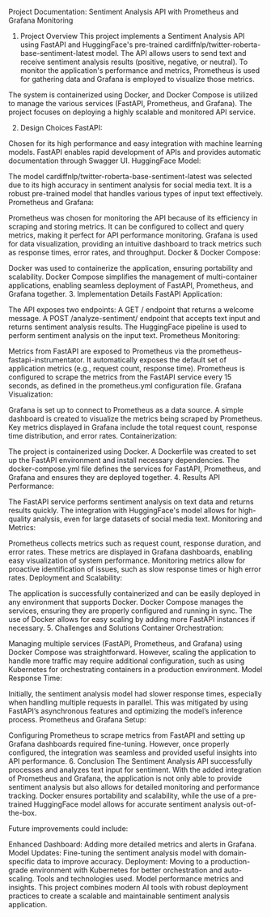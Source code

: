 Project Documentation: Sentiment Analysis API with Prometheus and Grafana Monitoring
1. Project Overview
This project implements a Sentiment Analysis API using FastAPI and HuggingFace's pre-trained cardiffnlp/twitter-roberta-base-sentiment-latest model. The API allows users to send text and receive sentiment analysis results (positive, negative, or neutral). To monitor the application's performance and metrics, Prometheus is used for gathering data and Grafana is employed to visualize those metrics.

The system is containerized using Docker, and Docker Compose is utilized to manage the various services (FastAPI, Prometheus, and Grafana). The project focuses on deploying a highly scalable and monitored API service.

2. Design Choices
FastAPI:

Chosen for its high performance and easy integration with machine learning models. FastAPI enables rapid development of APIs and provides automatic documentation through Swagger UI.
HuggingFace Model:

The model cardiffnlp/twitter-roberta-base-sentiment-latest was selected due to its high accuracy in sentiment analysis for social media text. It is a robust pre-trained model that handles various types of input text effectively.
Prometheus and Grafana:

Prometheus was chosen for monitoring the API because of its efficiency in scraping and storing metrics. It can be configured to collect and query metrics, making it perfect for API performance monitoring.
Grafana is used for data visualization, providing an intuitive dashboard to track metrics such as response times, error rates, and throughput.
Docker & Docker Compose:

Docker was used to containerize the application, ensuring portability and scalability. Docker Compose simplifies the management of multi-container applications, enabling seamless deployment of FastAPI, Prometheus, and Grafana together.
3. Implementation Details
FastAPI Application:

The API exposes two endpoints:
A GET / endpoint that returns a welcome message.
A POST /analyze-sentiment/ endpoint that accepts text input and returns sentiment analysis results.
The HuggingFace pipeline is used to perform sentiment analysis on the input text.
Prometheus Monitoring:

Metrics from FastAPI are exposed to Prometheus via the prometheus-fastapi-instrumentator. It automatically exposes the default set of application metrics (e.g., request count, response time).
Prometheus is configured to scrape the metrics from the FastAPI service every 15 seconds, as defined in the prometheus.yml configuration file.
Grafana Visualization:

Grafana is set up to connect to Prometheus as a data source. A simple dashboard is created to visualize the metrics being scraped by Prometheus.
Key metrics displayed in Grafana include the total request count, response time distribution, and error rates.
Containerization:

The project is containerized using Docker. A Dockerfile was created to set up the FastAPI environment and install necessary dependencies. The docker-compose.yml file defines the services for FastAPI, Prometheus, and Grafana and ensures they are deployed together.
4. Results
API Performance:

The FastAPI service performs sentiment analysis on text data and returns results quickly. The integration with HuggingFace's model allows for high-quality analysis, even for large datasets of social media text.
Monitoring and Metrics:

Prometheus collects metrics such as request count, response duration, and error rates. These metrics are displayed in Grafana dashboards, enabling easy visualization of system performance.
Monitoring metrics allow for proactive identification of issues, such as slow response times or high error rates.
Deployment and Scalability:

The application is successfully containerized and can be easily deployed in any environment that supports Docker. Docker Compose manages the services, ensuring they are properly configured and running in sync.
The use of Docker allows for easy scaling by adding more FastAPI instances if necessary.
5. Challenges and Solutions
Container Orchestration:

Managing multiple services (FastAPI, Prometheus, and Grafana) using Docker Compose was straightforward. However, scaling the application to handle more traffic may require additional configuration, such as using Kubernetes for orchestrating containers in a production environment.
Model Response Time:

Initially, the sentiment analysis model had slower response times, especially when handling multiple requests in parallel. This was mitigated by using FastAPI’s asynchronous features and optimizing the model’s inference process.
Prometheus and Grafana Setup:

Configuring Prometheus to scrape metrics from FastAPI and setting up Grafana dashboards required fine-tuning. However, once properly configured, the integration was seamless and provided useful insights into API performance.
6. Conclusion
The Sentiment Analysis API successfully processes and analyzes text input for sentiment. With the added integration of Prometheus and Grafana, the application is not only able to provide sentiment analysis but also allows for detailed monitoring and performance tracking. Docker ensures portability and scalability, while the use of a pre-trained HuggingFace model allows for accurate sentiment analysis out-of-the-box.

Future improvements could include:

Enhanced Dashboard: Adding more detailed metrics and alerts in Grafana.
Model Updates: Fine-tuning the sentiment analysis model with domain-specific data to improve accuracy.
Deployment: Moving to a production-grade environment with Kubernetes for better orchestration and auto-scaling.
Tools and technologies used.
Model performance metrics and insights.
This project combines modern AI tools with robust deployment practices to create a scalable and maintainable sentiment analysis application.
